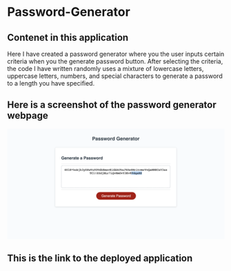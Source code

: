# Password-Generator

## Contenet in this application 
Here I have created a password generator where you the user inputs certain criteria when you the generate password button. 
After selecting the criteria, the code I have written randomly uses a mixture of lowercase letters, uppercase letters, numbers, and special characters to generate a password to a length you have specified.

## Here is a screenshot of the password generator webpage

<img src = "Develop/Screen Shot 2022-02-20 at 8.06.59 PM copy.png">
















## This is the link to the deployed application

